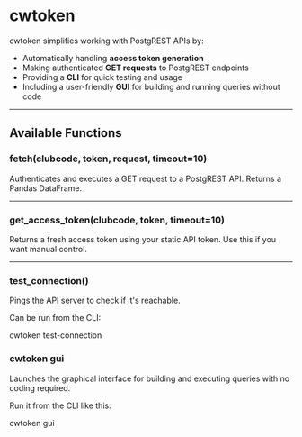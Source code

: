# cwtoken

cwtoken simplifies working with PostgREST APIs by:

- Automatically handling **access token generation**
- Making authenticated **GET requests** to PostgREST endpoints
- Providing a **CLI** for quick testing and usage
- Including a user-friendly **GUI** for building and running queries without code

---

## Available Functions

### fetch(clubcode, token, request, timeout=10)

Authenticates and executes a GET request to a PostgREST API. Returns a Pandas DataFrame.

---

### get_access_token(clubcode, token, timeout=10)

Returns a fresh access token using your static API token. Use this if you want manual control.

---

### test_connection()

Pings the API server to check if it's reachable.

Can be run from the CLI:

cwtoken test-connection

### cwtoken gui
Launches the graphical interface for building and executing queries with no coding required.

Run it from the CLI like this:

cwtoken gui